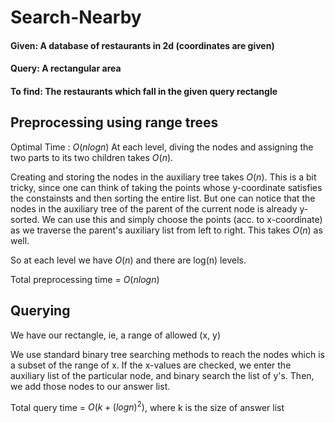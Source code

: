 # Search-Nearby
#### Given: A database of restaurants in 2d (coordinates are given)

#### Query: A rectangular area

#### To find: The restaurants which fall in the given query rectangle

## Preprocessing using range trees
Optimal Time : $O(n log n)$
At each level, diving the nodes and assigning the two parts to its two children takes $O(n)$.

Creating and storing the nodes in the auxiliary tree takes $O(n)$.
This is a bit tricky, since one can think of taking the points whose y-coordinate satisfies the constainsts and then sorting the entire list.
But one can notice that the nodes in the auxiliary tree of the parent of the current node is already y-sorted.
We can use this and simply choose the points (acc. to x-coordinate) as we traverse the parent's auxiliary list from left to right.
This takes $O(n)$ as well.

So at each level we have $O(n)$ and there are log(n) levels.

Total preprocessing time = $O(n log n)$


## Querying
We have our rectangle, ie, a range of allowed (x, y)

We use standard binary tree searching methods to reach the nodes which is a subset of the range of x. If the x-values are checked, we enter the
auxiliary list of the particular node, and binary search the list of y's. Then, we add those nodes to our answer list.

Total query time = $O(k + (log n )^2)$, where k is the size of answer list
